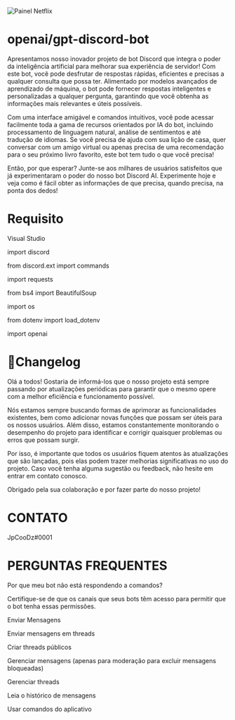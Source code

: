 <img src="https://i.ibb.co/7XRDFgD/twitter-1.png" alt="Painel Netflix" style="max-width:100%;">


# openai/gpt-discord-bot


Apresentamos nosso inovador projeto de bot Discord que integra o poder da inteligência artificial para melhorar sua experiência de servidor! Com este bot, você pode desfrutar de respostas rápidas, eficientes e precisas a qualquer consulta que possa ter. Alimentado por modelos avançados de aprendizado de máquina, o bot pode fornecer respostas inteligentes e personalizadas a qualquer pergunta, garantindo que você obtenha as informações mais relevantes e úteis possíveis.

Com uma interface amigável e comandos intuitivos, você pode acessar facilmente toda a gama de recursos orientados por IA do bot, incluindo processamento de linguagem natural, análise de sentimentos e até tradução de idiomas. Se você precisa de ajuda com sua lição de casa, quer conversar com um amigo virtual ou apenas precisa de uma recomendação para o seu próximo livro favorito, este bot tem tudo o que você precisa!

Então, por que esperar? Junte-se aos milhares de usuários satisfeitos que já experimentaram o poder do nosso bot Discord AI. Experimente hoje e veja como é fácil obter as informações de que precisa, quando precisa, na ponta dos dedos!

# Requisito

Visual Studio 
<p>import discord</p>
<p>from discord.ext import commands</p>
<p>import requests</p>
<p>from bs4 import BeautifulSoup</p>
<p>import os</p>
<p>from dotenv import load_dotenv</p>
<p>import openai</p>

# 📜Changelog

Olá a todos! Gostaria de informá-los que o nosso projeto está sempre passando por atualizações periódicas para garantir que o mesmo opere com a melhor eficiência e funcionamento possível.

Nós estamos sempre buscando formas de aprimorar as funcionalidades existentes, bem como adicionar novas funções que possam ser úteis para os nossos usuários. Além disso, estamos constantemente monitorando o desempenho do projeto para identificar e corrigir quaisquer problemas ou erros que possam surgir.

Por isso, é importante que todos os usuários fiquem atentos às atualizações que são lançadas, pois elas podem trazer melhorias significativas no uso do projeto. Caso você tenha alguma sugestão ou feedback, não hesite em entrar em contato conosco.

Obrigado pela sua colaboração e por fazer parte do nosso projeto!

# CONTATO

JpCooDz#0001

# PERGUNTAS FREQUENTES

Por que meu bot não está respondendo a comandos?

Certifique-se de que os canais que seus bots têm acesso para permitir que o bot tenha essas permissões.

<p>Enviar Mensagens</p>
<p>Enviar mensagens em threads</p>
<p>Criar threads públicos</p>
<p>Gerenciar mensagens (apenas para moderação para excluir mensagens bloqueadas)</p>
<p>Gerenciar threads</p>
<p>Leia o histórico de mensagens</p>
<p>Usar comandos do aplicativo</p>

